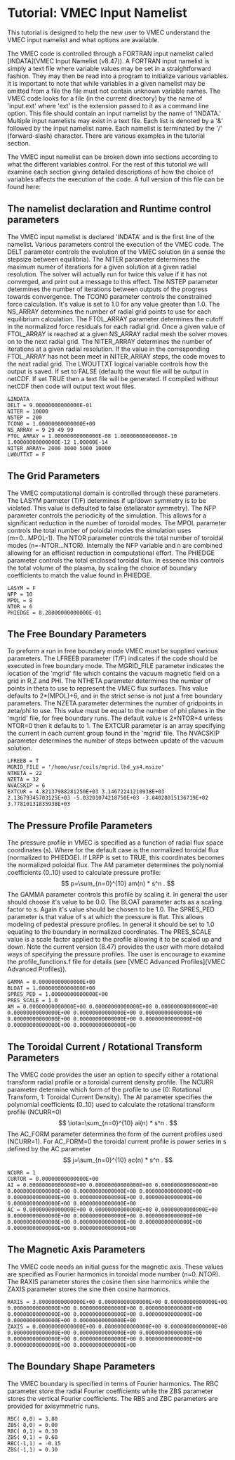 Tutorial: VMEC Input Namelist
============================================================================================================

This tutorial is designed to help the new user to VMEC understand the
VMEC input namelist and what options are available.

The VMEC code is controlled through a FORTRAN input namelist called
[INDATA](VMEC Input Namelist (v8.47)). A FORTRAN input namelist is simply a text file where variable
values may be set in a straightforward fashion. They may then be read
into a program to initialize various variables. It is important to note
that while variables in a given namelist may be omitted from a file the
file must not contain unknown variable names. The VMEC code looks for a
file (in the current directory) by the name of 'input.ext' where
'ext' is the extension passed to it as a command line option. This
file should contain an input namelist by the name of 'INDATA.'
Multiple input namelists may exist in a text file. Each list is denoted
by a '&' followed by the input namelist name. Each namelist is
terminated by the '/' (forward-slash) character. There are various
examples in the tutorial section.

The VMEC input namelist can be broken down into sections according to
what the different variables control. For the rest of this tutorial we
will examine each section giving detailed descriptions of how the choice
of variables affects the execution of the code. A full version of this
file can be found here:

## The namelist declaration and Runtime control parameters

The VMEC input namelist is declared 'INDATA' and is the first line of the namelist.
Various parameters control the execution of the VMEC code. The DELT
parameter controls the evolution of the VMEC solution (in a sense the
stepsize between equilibria). The NITER parameter determines the maximum
numer of iterations for a given solution at a given radial resolution.
The solver will actually run for twice this value if it has not
converged, and print out a message to this effect. The NSTEP parameter
determines the number of iterations between outputs of the progress
towards convergence. The TCON0 parameter controls the constrained force
calculation. It's value is set to 1.0 for any value greater than 1.0.
The NS_ARRAY determines the number of radial grid points to use for
each equilibrium calculation. The FTOL_ARRAY parameter determines the
cutoff in the normalized force residuals for each radial grid. Once a
given value of FTOL_ARRAY is reached at a given NS_ARRAY radial mesh
the solver moves on to the next radial grid. The NITER_ARRAY determines
the number of iterations at a given radial resolution. If the value in
the corresponding FTOL_ARRAY has not been meet in NITER_ARRAY steps,
the code moves to the next radial grid. The LWOUTTXT logical variable
controls how the output is saved. If set to FALSE (default) the wout
file will be output in netCDF. If set TRUE then a text file will be
generated. If compiled without netCDF then code will output text wout
files.

```Fortran
&INDATA
DELT = 9.00000000000000E-01
NITER = 10000
NSTEP = 200
TCON0 = 1.00000000000000E+00
NS_ARRAY = 9 29 49 99
FTOL_ARRAY = 1.00000000000000E-08 1.00000000000000E-10 1.00000000000000E-12 1.00000E-14
NITER_ARRAY= 2000 3000 5000 10000
LWOUTTXT = F
```

## The Grid Parameters

The VMEC computational domain is controlled through
these parameters. The LASYM parmeter (T/F) determines if up/down
symmetry is to be violated. This value is defaulted to false
(stellarator symmetry). The NFP parameter controls the periodicity of
the simulation. This allows for a significant reduction in the number of
toroidal modes. The MPOL parameter controls the total number of poloidal
modes the simulation uses (m=0\...MPOL-1). The NTOR parameter controls
the total number of toroidal modes (n=-NTOR\...NTOR). Internally the NFP
variable and n are combined allowing for an efficient reduction in
computational effort. The PHIEDGE parameter controls the total enclosed
toroidal flux. In essence this controls the total volume of the plasma,
by scaling the choice of boundary coefficients to match the value found
in PHIEDGE.

```Fortran
LASYM = F
NFP = 10
MPOL = 8
NTOR = 6
PHIEDGE = 8.28000000000000E-01
```

## The Free Boundary Parameters

To preform a run in free boundary mode VMEC
must be supplied various parameters. The LFREEB parameter (T/F)
indicates if the code should be executed in free boundary mode. The
MGRID_FILE parameter indicates the location of the 'mgrid' file which
contains the vacuum magnetic field on a grid in R,Z and PHI. The NTHETA
parameter determines the number of points in theta to use to represent
the VMEC flux surfaces. This value defaults to 2\*(MPOL)+6, and in the
strict sense is not just a free boundary parameters. The NZETA parameter
determines the number of gridpoints in zeta/phi to use. This value must
be equal to the number of phi planes in the 'mgrid' file, for free
boundary runs. The default value is 2\*NTOR+4 unless NTOR=0 then it
defaults to 1. The EXTCUR parameter is an array specifying the current
in each current group found in the 'mgrid' file. The NVACSKIP
parameter determines the number of steps between update of the vacuum
solution.

```Fortran
LFREEB = T
MGRID_FILE = '/home/usr/coils/mgrid.lhd_ys4.msize'
NTHETA = 22
NZETA = 32
NVACSKIP = 6
EXTCUR = 4.82137988281250E+03 3.14672241210938E+03 2.13679345703125E+03 -5.03201074218750E+03 -3.84028015136719E+02 3.77810131835938E+03
```

## The Pressure Profile Parameters
The pressure profile in VMEC is specified as a function of radial flux space coordinates (s). Where for
the default case is the normalized toroidal flux (normalized to
PHIEDGE). If LRFP is set to TRUE, this coordinates becomes the
normalized poloidal flux. The AM parameter determines the polynomial
coefficients (0..10) used to calculate pressure profile: $$ p=\sum_{n=0}^{10} am(n) * s^n . $$
The GAMMA parameter controls this profile by scaling it. In general the user should choose
it's value to be 0.0. The BLOAT parameter acts as a scaling factor to
s. Again it's value should be chosen to be 1.0. The SPRES_PED
parameter is that value of s at which the pressure is flat. This allows
modeling of pedestal pressure profiles. In general it should be set to
1.0 equating to the boundary in normalized coordinates. The PRES_SCALE
value is a scale factor applied to the profile allowing it to be scaled
up and down. Note the current version (8.47) provides the user with more
detailed ways of specifying the pressure profiles. The user is encourage
to examine the profile_functions.f file for details (see
[VMEC Advanced Profiles](VMEC Advanced Profiles)).

```Fortran
GAMMA = 0.00000000000000E+00
BLOAT = 1.00000000000000E+00
SPRES_PED = 1.00000000000000E+00
PRES_SCALE = 1.0
AM = 0.00000000000000E+00 0.00000000000000E+00 0.00000000000000E+00 0.00000000000000E+00 0.00000000000000E+00 0.00000000000000E+00 0.00000000000000E+00 0.00000000000000E+00 0.00000000000000E+00 0.00000000000000E+00 0.00000000000000E+00
```

## The Toroidal Current / Rotational Transform Parameters

The VMEC code provides the user an option to specify either a rotational transform
radial profile or a toroidal current density profile. The NCURR
parameter determine which form of the profile to use (0: Rotational
Transform, 1: Toroidal Current Density). The AI parameter specifies the
polynomial coefficients (0..10) used to calculate the rotational
transform profile (NCURR=0) $$ \iota=\sum_{n=0}^{10} ai(n) * s^n . $$
The AC_FORM parameter determines the form of the
current profiles used (NCURR=1). For AC_FORM=0 the toroidal current
profile is power series in s defined by the AC parameter $$ j=\sum_{n=0}^{10} ac(n) * s^n . $$

```Fortran
NCURR = 1
CURTOR = 0.00000000000000E+00
AI = 0.00000000000000E+00 0.00000000000000E+00 0.00000000000000E+00 0.00000000000000E+00 0.00000000000000E+00 0.00000000000000E+00 0.00000000000000E+00 0.00000000000000E+00 0.00000000000000E+00 0.00000000000000E+00 0.00000000000000E+00
AC = 0.00000000000000E+00 0.00000000000000E+00 0.00000000000000E+00 0.00000000000000E+00 0.00000000000000E+00 0.00000000000000E+00 0.00000000000000E+00 0.00000000000000E+00 0.00000000000000E+00 0.00000000000000E+00 0.00000000000000E+00
```

## The Magnetic Axis Parameters

The VMEC code needs an initial guess for
the magnetic axis. These values are specified as Fourier harmonics in
toroidal mode number (n=0..NTOR). The RAXIS parameter stores the cosine
then sine harmonics while the ZAXIS parameter stores the sine then
cosine harmonics.

```Fortran
RAXIS = 3.80000000000000E+00 0.00000000000000E+00 0.00000000000000E+00 0.00000000000000E+00 0.00000000000000E+00 0.00000000000000E+00 0.00000000000000E+00 0.00000000000000E+00 0.00000000000000E+00 0.00000000000000E+00 0.00000000000000E+00
ZAXIS = 0.00000000000000E+00 0.00000000000000E+00 0.00000000000000E+00 0.00000000000000E+00 0.00000000000000E+00 0.00000000000000E+00 0.00000000000000E+00 0.00000000000000E+00 0.00000000000000E+00 0.00000000000000E+00 0.00000000000000E+00
```

## The Boundary Shape Parameters

The VMEC boundary is specified in terms of
Fourier harmonics. The RBC parameter store the radial Fourier
coefficients while the ZBS parameter stores the vertical Fourier
coefficients. The RBS and ZBC parameters are provided for axisymmetric
runs.

```Fortran
RBC( 0,0) = 3.80
ZBS( 0,0) = 0.00
RBC( 0,1) = 0.30
ZBS( 0,1) = 0.60
RBC(-1,1) = -0.15
ZBS(-1,1) = 0.30
```
